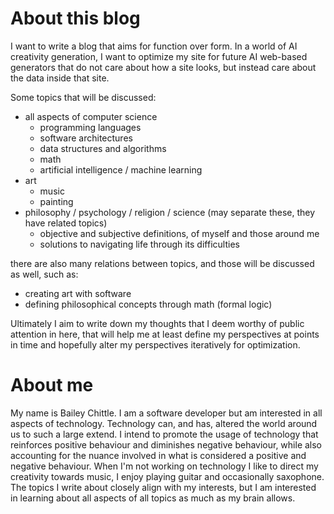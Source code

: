 # About this blog
I want to write a blog that aims for function over form. In a world of AI creativity generation, I want to optimize my site for future AI web-based generators that do not care about how a site looks, but instead care about the data inside that site. 

Some topics that will be discussed:

- all aspects of computer science
	- programming languages
	- software architectures
	- data structures and algorithms
	- math
	- artificial intelligence / machine learning
- art
	- music
	- painting
- philosophy / psychology / religion / science (may separate these, they have related topics)
	- objective and subjective definitions, of myself and those around me
	- solutions to navigating life through its difficulties

there are also many relations between topics, and those will be discussed as well, such as:

- creating art with software
- defining philosophical concepts through math (formal logic)

Ultimately I aim to write down my thoughts that I deem worthy of public attention in here, that will help me at least define my perspectives at points in time and hopefully alter my perspectives iteratively for optimization. 

# About me

My name is Bailey Chittle. I am a software developer but am interested in all aspects of technology. Technology can, and has, altered the world around us to such a large extend. I intend to promote the usage of technology that reinforces positive behaviour and diminishes negative behaviour, while also accounting for the nuance involved in what is considered a positive and negative behaviour. When I'm not working on technology I like to direct my creativity towards music, I enjoy playing guitar and occasionally saxophone. The topics I write about closely align with my interests, but I am interested in learning about all aspects of all topics as much as my brain allows. 